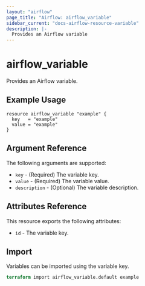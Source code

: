 ```yaml
---
layout: "airflow"
page_title: "Airflow: airflow_variable"
sidebar_current: "docs-airflow-resource-variable"
description: |-
  Provides an Airflow variable
---
```


# airflow_variable

Provides an Airflow variable.

## Example Usage

```hcl
resource airflow_variable "example" {
  key   = "example"
  value = "example"
}
```

## Argument Reference

The following arguments are supported:

* `key` - (Required) The variable key.
* `value` - (Required) The variable value.
* `description` - (Optional) The variable description.

## Attributes Reference

This resource exports the following attributes:

* `id` - The variable key.

## Import

Variables can be imported using the variable key.

```terraform
terraform import airflow_variable.default example
```
